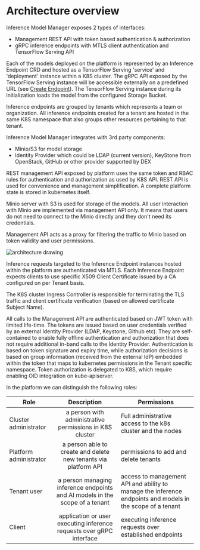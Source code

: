 # Architecture overview

Inference Model Manager exposes 2 types of interfaces: 
- Management REST API with token based authentication & authorization
- gRPC inference endpoints with MTLS client authentication and TensorFlow Serving API

Each of the models deployed on the platform is represented by an Inference Endpoint CRD and hosted as 
a TensorFlow Serving 'service' and 'deployment' instance within a K8S cluster. 
The gRPC API exposed by the TensorFlow Serving instance will be accessible externally on a predefined URL 
(see [Create Endpoint](../management/README.md#create-endpoint)).
The TensorFlow Serving instance during its initialization loads the model from the configured Storage Bucket.


Inference endpoints are grouped by tenants which represents a team or organization. 
All inference endpoints created for a tenant are hosted in the same K8S namespace that also groups other resources 
pertaining to that tenant.

Inference Model Manager integrates with 3rd party components:
- Minio/S3 for model storage
- Identity Provider which could be LDAP (current version), KeyStone from OpenStack, GitHub or other provider supported by DEX

REST management API exposed by platform uses the same token and RBAC rules for authentication and authorization 
as used by K8S API. 
REST API is used for convenience and management simplification. A complete platform state is stored in kubernetes itself.

Minio server with S3 is used for storage of the models. All user interaction with Minio are implemented via management API only. 
It means that users do not need to connect to the Minio directly and they don't need its credentials.

Management API acts as a proxy for filtering the traffic to Minio based on token validity and user permissions. 

![architecture drawing](architecture.png)

Inference requests targeted to the Inference Endpoint instances hosted within the platform are authenticated via MTLS.
Each Inference Endpoint expects clients to use specific X509 Client Certificate issued by a CA configured on per Tenant basis.

The K8S cluster Ingress Controller is responsible for terminating the TLS traffic and client certificate verification
 (based on allowed certificate Subject Name).

All calls to the Management API are authenticated based on JWT token with limited life-time. 
The tokens are issued based on user credentials verified by an external Identity Provider (LDAP, Keystone, Github etc).
They are self-contained to enable fully offline authentication and authorization that does not require additional 
in-band calls to the Identity Provider. Authentication is based on token signature and expiry time, 
while authorization decisions is based on group information (received from the external IdP) embedded within the token 
that maps to kubernetes permissions in the Tenant specific namespace. Token authorization is delegated to K8S,
which require enabling OID integration on kube-apiserver.  


In the platform we can distinguish the following roles:

| Role | Description | Permissions |
| ------------- |:-------------:| -----|
| Cluster administrator | a person with administrative permissions in K8S cluster | Full administrative access to the k8s cluster and the nodes |
| Platform administrator | a person able to create and delete new tenants via platform API | permissions to add and delete tenants |
| Tenant user | a person managing inference endpoints and AI models in the scope of a tenant | access to management API and ability to manage the inference endpoints and models in the scope of a tenant|
| Client | application or user executing inference requests over gRPC interface |executing inference requests over established endpoints|

